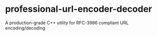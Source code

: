# professional-url-encoder-decoder
A production-grade C++ utility for RFC-3986 compliant URL encoding/decoding

